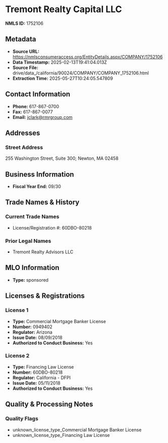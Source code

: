 # Tremont Realty Capital LLC

**NMLS ID:** 1752106

## Metadata
- **Source URL:** https://nmlsconsumeraccess.org/EntityDetails.aspx/COMPANY/1752106
- **Data Timestamp:** 2025-02-13T19:41:04.013Z
- **Source File:** drive/data_/california/90024/COMPANY/COMPANY_1752106.html
- **Extraction Time:** 2025-05-27T10:24:05.547809

## Contact Information
- **Phone:** 617-867-0700
- **Fax:** 617-867-0077
- **Email:** jclark@rmrgroup.com

## Addresses
### Street Address
255 Washington Street, Suite 300; Newton, MA 02458

## Business Information
- **Fiscal Year End:** 09/30

## Trade Names & History
### Current Trade Names
- License/Registration #: 60DBO-80218

### Prior Legal Names
- Tremont Realty Advisors LLC

## MLO Information
- **Type:** sponsored

## Licenses & Registrations

### License 1
- **Type:** Commercial Mortgage Banker License
- **Number:** 0949402
- **Regulator:** Arizona
- **Issue Date:** 08/09/2018
- **Authorized to Conduct Business:** Yes

### License 2
- **Type:** Financing Law License
- **Number:** 60DBO-80218
- **Regulator:** California - DFPI
- **Issue Date:** 05/11/2018
- **Authorized to Conduct Business:** Yes

## Quality & Processing Notes
### Quality Flags
- unknown_license_type_Commercial Mortgage Banker License
- unknown_license_type_Financing Law License
